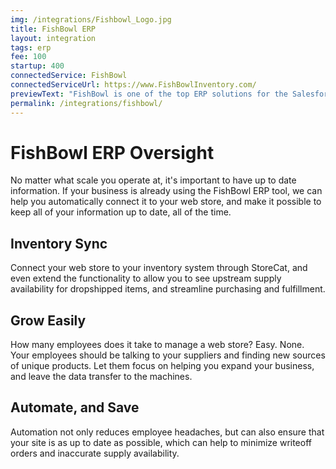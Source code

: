```yaml
---
img: /integrations/Fishbowl_Logo.jpg
title: FishBowl ERP
layout: integration
tags: erp 
fee: 100
startup: 400
connectedService: FishBowl
connectedServiceUrl: https://www.FishBowlInventory.com/
previewText: "FishBowl is one of the top ERP solutions for the Salesforce Cloud. Don't worry about keeping your web store up to date - let us take care of the heavy lifting automatically."
permalink: /integrations/fishbowl/
---
```


# FishBowl ERP Oversight
No matter what scale you operate at, it's important to have up to date information. If your business is already using the FishBowl ERP tool, we can help you automatically connect it to your web store, and make it possible to keep all of your information up to date, all of the time. 

## Inventory Sync
Connect your web store to your inventory system through StoreCat, and even extend the functionality to allow you to see upstream supply availability for dropshipped items, and streamline purchasing and fulfillment.

## Grow Easily
How many employees does it take to manage a web store? Easy. None. Your employees should be talking to your suppliers and finding new sources of unique products. Let them focus on helping you expand your business, and leave the data transfer to the machines. 

## Automate, and Save
Automation not only reduces employee headaches, but can also ensure that your site is as up to date as possible, which can help to minimize writeoff orders and inaccurate supply availability.

<!-- 

Heading	        
# H1
## H2
### H3

Bold	        
**bold text**

Italic	        
*italicized text*

Blockquote	    
> blockquote

Ordered List	
1. First item
2. Second item
3. Third item

Unordered List	
- First item
- Second item
- Third item

Code	
`code`

Horizontal Rule	
---

Link	
[title](https://www.example.com)

Image	
![alt text](image.jpg) -->